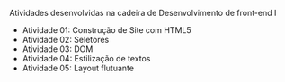 Atividades desenvolvidas na cadeira de Desenvolvimento de front-end I
* Atividade 01: Construção de Site com HTML5
* Atividade 02: Seletores
* Atividade 03: DOM
* Atividade 04: Estilização de textos
* Atividade 05: Layout flutuante
